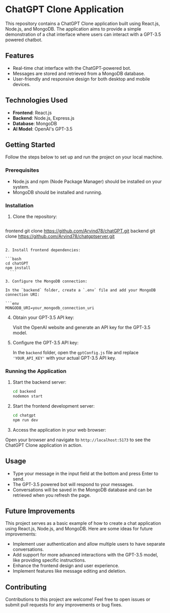 # ChatGPT Clone Application

This repository contains a ChatGPT Clone application built using React.js, Node.js, and MongoDB. The application aims to provide a simple demonstration of a chat interface where users can interact with a GPT-3.5 powered chatbot.

## Features

- Real-time chat interface with the ChatGPT-powered bot.
- Messages are stored and retrieved from a MongoDB database.
- User-friendly and responsive design for both desktop and mobile devices.

## Technologies Used

- **Frontend**: React.js
- **Backend**: Node.js, Express.js
- **Database**: MongoDB
- **AI Model**: OpenAI's GPT-3.5

## Getting Started

Follow the steps below to set up and run the project on your local machine.

### Prerequisites

- Node.js and npm (Node Package Manager) should be installed on your system.
- MongoDB should be installed and running.

### Installation

1. Clone the repository:

   ```bash
  frontend git clone https://github.com/Arvind78/chatGPT.git
  backend git clone  https://github.com/Arvind78/chatgptserver.git
   ```

2. Install frontend dependencies:

   ```bash
   cd chatGPT
   npm install
     ```

3. Configure the MongoDB connection:
   
   In the `backend` folder, create a `.env` file and add your MongoDB connection URI:

   ```env
   MONGODB_URI=your_mongodb_connection_uri
   ```

4. Obtain your GPT-3.5 API key:

   Visit the OpenAI website and generate an API key for the GPT-3.5 model.

5. Configure the GPT-3.5 API key:

   In the `backend` folder, open the `gptConfig.js` file and replace `'YOUR_API_KEY'` with your actual GPT-3.5 API key.

### Running the Application

 
1. Start the backend server:

   ```bash
   cd backend
   nodemon start
   ```

2. Start the frontend development server:

   ```bash
   cd chatgpt
   npm run dev
   ```

3. Access the application in your web browser:

 Open your browser and navigate to `http://localhost:5173` to see the ChatGPT Clone application in action.

## Usage

- Type your message in the input field at the bottom and press Enter to send.
- The GPT-3.5 powered bot will respond to your messages.
- Conversations will be saved in the MongoDB database and can be retrieved when you refresh the page.

## Future Improvements

This project serves as a basic example of how to create a chat application using React.js, Node.js, and MongoDB. Here are some ideas for future improvements:

- Implement user authentication and allow multiple users to have separate conversations.
- Add support for more advanced interactions with the GPT-3.5 model, like providing specific instructions.
- Enhance the frontend design and user experience.
- Implement features like message editing and deletion.

## Contributing

Contributions to this project are welcome! Feel free to open issues or submit pull requests for any improvements or bug fixes.


